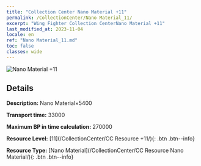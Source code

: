 ```yaml
---
title: "Collection Center Nano Material +11"
permalink: /CollectionCenter/Nano Material_11/
excerpt: "Wing Fighter Collection CenterNano Material +11"
last_modified_at: 2023-11-04
locale: en
ref: "Nano Material_11.md"
toc: false
classes: wide
---
```



![Nano Material +11](/images/cc/CC_Nano_Material_6.png)

## Details

  **Description:** Nano Material×5400

  **Transport time:** 33000

  **Maximum BP in time calculation:** 270000

  **Resource Level:** [11](/CollectionCenter/CC Resource +11/){: .btn .btn--info}

  **Resource Type:** [Nano Material](/CollectionCenter/CC Resource Nano Material/){: .btn .btn--info}

